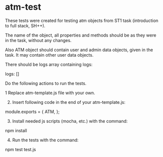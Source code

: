 # atm-test

These tests were created for testing atm objects from ST1 task (introduction to full stack, SH++).

The name of the object, all properties and methods should be as they were in the task, without any changes.

Also ATM object should contain user and admin data objects, given in the task. It may contain other user data objects.

There should be logs array containing logs:

logs: []


Do the following actions to run the tests.

1 Replace atm-template.js file with your own.

2. Insert following code in the end of your atm-template.js:

module.exports = {
    ATM,
};

3. Install needed js scripts (mocha, etc.) with the command:

npm install

4. Run the tests with the command:

npm test test.js
